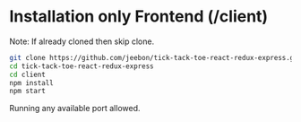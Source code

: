 # Installation only Frontend (/client)

Note: If already cloned then skip clone.
```bash
git clone https://github.com/jeebon/tick-tack-toe-react-redux-express.git
cd tick-tack-toe-react-redux-express
cd client
npm install
npm start
```
Running any available port allowed.
